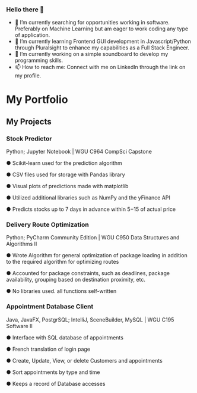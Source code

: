 ### Hello there 👋 
  - 🔭 I’m currently searching for opportunities working in software. Preferably on Machine Learning but am eager to work coding any type of application.
  - 🌱 I’m currently learning Frontend GUI development in Javascript/Python through Pluralsight to enhance my capabilities as a Full Stack Engineer.
  - 👯 I’m currently working on a simple soundboard to develop my programming skills.
  - 📫 How to reach me: Connect with me on LinkedIn through the link on my profile.

# My Portfolio

## My Projects
### Stock Predictor 
Python; Jupyter Notebook | WGU C964 CompSci Capstone

  
  ●	Scikit-learn used for the prediction algorithm

  ●	CSV files used for storage with Pandas library  

  ●	Visual plots of predictions made with matplotlib

  ●	Utilized additional libraries such as NumPy and the yFinance API

  ●	Predicts stocks up to 7 days in advance within $5-$15 of actual price

### Delivery Route Optimization  
Python; PyCharm Community Edition | WGU C950 Data Structures and Algorithms II


  ●	Wrote Algorithm for general optimization of package loading in addition to the required algorithm for optimizing routes
  
  ●	Accounted for package constraints, such as deadlines, package availability, grouping based on destination proximity, etc.
  
  ● No libraries used. all functions self-written


### Appointment Database Client 
Java, JavaFX, PostgrSQL; IntelliJ, SceneBuilder, MySQL | WGU C195 Software II


  ●	Interface with SQL database of appointments
  
  ●	French translation of login page
  
  ●	Create, Update, View, or delete Customers and appointments
  
  ● Sort appointments by type and time
  
  ● Keeps a record of Database accesses
  

<!--
**PeriodicOccupancy/PeriodicOccupancy** is a ✨ _special_ ✨ repository because its `README.md` (this file) appears on your GitHub profile.

Here are some ideas to get you started:

- 🔭 I’m currently working on ...
- 🌱 I’m currently learning ...
- 👯 I’m looking to collaborate on ...
- 🤔 I’m looking for help with ...
- 💬 Ask me about ...
- 📫 How to reach me: ...
- 😄 Pronouns: ...
- ⚡ Fun fact: ...
-->
